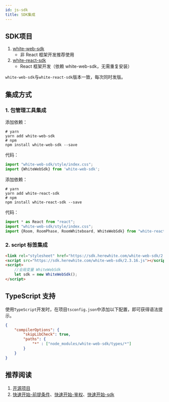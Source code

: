 ```yaml
---
id: js-sdk
title: SDK集成
---
```


## SDK项目

1. [white-web-sdk](https://www.npmjs.com/package/white-web-sdk)
    * 非 React 框架开发推荐使用
1. [white-react-sdk](https://www.npmjs.com/package/white-react-sdk)
    * React 框架开发（依赖 white-web-sdk，无需重复安装）

`white-web-sdk`与`white-react-sdk`版本一致，每次同时发版。

## 集成方式

### 1. 包管理工具集成

<!--DOCUSAURUS_CODE_TABS-->
<!--使用 js sdk 开发-->
添加依赖：
```shell
# yarn
yarn add white-web-sdk
# npm
npm install white-web-sdk --save
```
代码：
```javascript
import "white-web-sdk/style/index.css";
import {WhiteWebSdk} from 'white-web-sdk';
```

<!--使用 react-sdk开发-->
添加依赖：
```shell
# yarn
yarn add white-react-sdk
# npm
npm install white-react-sdk --save
```

代码：
```javascript
import * as React from "react";
import "white-web-sdk/style/index.css";
import {Room, RoomPhase, RoomWhiteboard, WhiteWebSdk} from "white-react-sdk";
````

<!--END_DOCUSAURUS_CODE_TABS-->

###  2. script 标签集成

```html
<link rel="stylesheet" href="https://sdk.herewhite.com/white-web-sdk/2.3.16.css">
<script src="https://sdk.herewhite.com/white-web-sdk/2.3.16.js"></script>
<script>
    //全局变量 WhiteWebSdk
    let sdk = new WhiteWebSdk();
</script>
```

## TypeScript 支持

使用`TypeScript`开发时，在项目`tsconfig.json`中添加以下配置，即可获得语法提示。

```json
{
    "compilerOptions": {
        "skipLibCheck": true,
        "paths": {
            "*" : ["node_modules/white-web-sdk/types/*"]
        }
    }
}
```

## 推荐阅读

1. [开源项目](./open-source.md)
1. [快速开始-前提条件](./quick-start/precondition.md)、[快速开始-鉴权](./quick-start/token.md)、[快速开始-sdk](./quick-start/sdk.md)